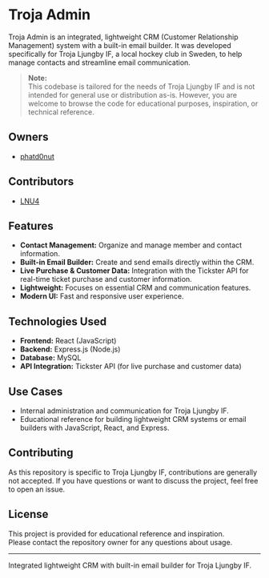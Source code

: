 # Troja Admin

Troja Admin is an integrated, lightweight CRM (Customer Relationship Management) system with a built-in email builder. It was developed specifically for Troja Ljungby IF, a local hockey club in Sweden, to help manage contacts and streamline email communication.

> **Note:**  
> This codebase is tailored for the needs of Troja Ljungby IF and is not intended for general use or distribution as-is. However, you are welcome to browse the code for educational purposes, inspiration, or technical reference.

## Owners

- [phatd0nut](https://github.com/phatd0nut)

## Contributors

- [LNU4](https://github.com/LNU4)

## Features

- **Contact Management:** Organize and manage member and contact information.
- **Built-in Email Builder:** Create and send emails directly within the CRM.
- **Live Purchase & Customer Data:** Integration with the Tickster API for real-time ticket purchase and customer information.
- **Lightweight:** Focuses on essential CRM and communication features.
- **Modern UI:** Fast and responsive user experience.

## Technologies Used

- **Frontend:** React (JavaScript)
- **Backend:** Express.js (Node.js)
- **Database:** MySQL
- **API Integration:** Tickster API (for live purchase and customer data)

## Use Cases

- Internal administration and communication for Troja Ljungby IF.
- Educational reference for building lightweight CRM systems or email builders with JavaScript, React, and Express.

## Contributing

As this repository is specific to Troja Ljungby IF, contributions are generally not accepted. If you have questions or want to discuss the project, feel free to open an issue.

## License

This project is provided for educational reference and inspiration.  
Please contact the repository owner for any questions about usage.

---
Integrated lightweight CRM with built-in email builder for Troja Ljungby IF.
